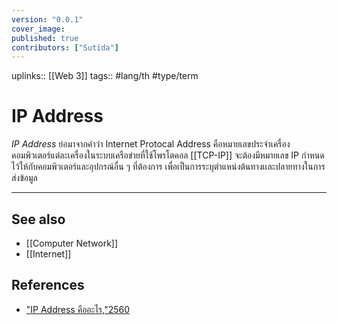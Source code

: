 ```yaml
---
version: "0.0.1"
cover_image:
published: true
contributors: ["Sutida"]
---
```

uplinks:: [[Web 3]]
tags:: #lang/th #type/term

# IP Address
 *IP Address* ย่อมาจากคำว่า Internet Protocal Address คือหมายเลขประจำเครื่องคอมพิวเตอร์แต่ละเครื่องในระบบเครือข่ายที่ใช้โพรโตคอล [[TCP-IP]] จะต้องมีหมายเลข IP กำหนดไว้ให้กับคอมพิวเตอร์และอุปกรณ์อื่น ๆ ที่ต้องการ เพื่อเป็นการระบุตำแหน่งต้นทางเเละปลายทางในการส่งข้อมูล
 
---
## See also
- [[Computer Network]]
- [[Internet]]
## References
- ["IP Address คืออะไร,"2560](https://www.mindphp.com/คู่มือ/73-คืออะไร/2071-ip-address-คืออะไร.html)
